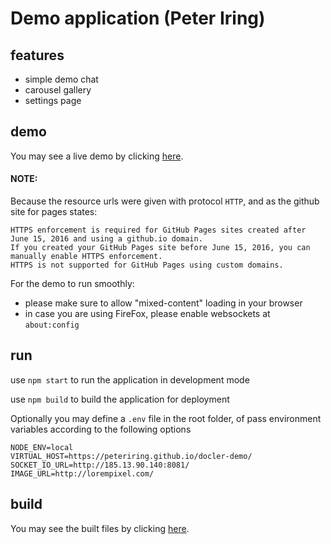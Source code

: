 # Demo application (Peter Iring)

## features

- simple demo chat
- carousel gallery
- settings page 

## demo

You may see a live demo by clicking [here](https://peteriring.github.io/docler-demo/).

#### NOTE:

Because the resource urls were given with protocol `HTTP`, and as the github site for pages states:
```
HTTPS enforcement is required for GitHub Pages sites created after June 15, 2016 and using a github.io domain.
If you created your GitHub Pages site before June 15, 2016, you can manually enable HTTPS enforcement.
HTTPS is not supported for GitHub Pages using custom domains.
```

For the demo to run smoothly:
- please make sure to allow "mixed-content" loading in your browser
- in case you are using FireFox, please enable websockets at `about:config`

## run

use `npm start` to run the application in development mode

use `npm build` to build the application for deployment


Optionally you may define a `.env` file in the root folder, of pass environment variables according to the following options
```
NODE_ENV=local
VIRTUAL_HOST=https://peteriring.github.io/docler-demo/
SOCKET_IO_URL=http://185.13.90.140:8081/
IMAGE_URL=http://lorempixel.com/
```

## build

You may see the built files by clicking [here](https://github.com/peteriring/docler-demo/tree/gh-pages).
